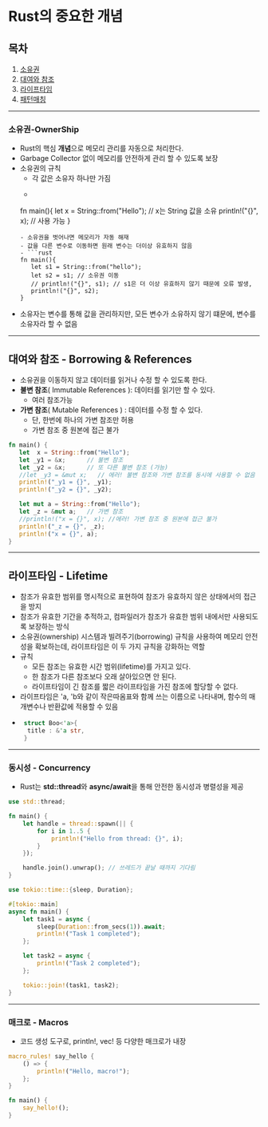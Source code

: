 # Rust의 중요한 개념

## 목차
1. [소유권](#소유권-OwnerShip)
2. [대여와 참조](#대여와-참조---borrowing--references)
3. [라이프타임](#라이프타임---lifetime)
4. [패턴매칭](#패턴-매칭---pattern-matching)

---

### 소유권-OwnerShip
- Rust의 핵심 **개념**으로 메모리 관리를 자동으로 처리한다.
- Garbage Collector 없이 메모리를 안전하게 관리 할 수 있도록 보장
- 소유권의 규칙
    - 각 값은 소유자 하나만 가짐
    - ```rust
     fn main(){
        let x = String::from("Hello"); // x는 String 값을 소유
        println!("{}", x);             // 사용 가능
     }
     ```
    - 소유권을 벗어나면 메모리가 자동 해재
    - 값을 다른 변수로 이동하면 원래 변수는 더이상 유효하지 않음
    - ```rust
     fn main(){
        let s1 = String::from("hello");
        let s2 = s1; // 소유권 이동
        // println!("{}", s1); // s1은 더 이상 유효하지 않기 때문에 오류 발생, 
        println!("{}", s2);
     }
     ```
- 소유자는 변수를 통해 값을 관리하지만, 모든 변수가 소유하지 않기 떄문에, 변수를 소유자라 할 수 없음

---

## 대여와 참조 - Borrowing & References
- 소유권을 이동하지 않고 데이터를 읽거나 수정 할 수 있도록 한다.
- **불변 참조**( Immutable References ): 데이터를 읽기만 할 수 있다.
    - 여러 참조가능
- **가변 참조**( Mutable References ) : 데이터를 수정 할 수 있다.
    - 단, 한번에 하나의 가변 참조만 허용
    - 가변 참조 중 원본에 접근 불가
```rust
fn main() {
   let  x = String::from("Hello");
   let _y1 = &x;      // 불변 참조
   let _y2 = &x;      // 또 다른 불변 참조 (가능)
   //let _y3 = &mut x;   // 에러! 불변 참조와 가변 참조를 동시에 사용할 수 없음
   println!("_y1 = {}", _y1);
   println!("_y2 = {}", _y2);

   let mut a = String::from("Hello");
   let _z = &mut a;   // 가변 참조
   //println!("x = {}", x); //에러! 가변 참조 중 원본에 접근 불가
   println!("_z = {}", _z);
   println!("x = {}", a);
}
```

---

## 라이프타임 - Lifetime
- 참조가 유효한 범위를 명시적으로 표현하여 참조가 유효하지 않은 상태에서의 접근을 방지
- 참조가 유효한 기간을 추적하고, 컴파일러가 참조가 유효한 범위 내에서만 사용되도록 보장하는 방식
- 소유권(ownership) 시스템과 빌려주기(borrowing) 규칙을 사용하여 메모리 안전성을 확보하는데, 라이프타임은 이 두 가지 규칙을 강화하는 역할
- 규칙
    - 모든 참조는 유효한 시간 범위(lifetime)를 가지고 있다.
    - 한 참조가 다른 참조보다 오래 살아있으면 안 된다.
    - 라이프타임이 긴 참조를 짧은 라이프타임을 가진 참조에 할당할 수 없다.
- 라이프타임은 'a, 'b와 같이 작은따옴표와 함께 쓰는 이름으로 나타내며, 함수의 매개변수나 반환값에 적용할 수 있음
- ```rust
   struct Boo<'a>{
    title : &'a str,
   }
   ```
---


### 동시성 - Concurrency
- Rust는 **std::thread**와 **async/await**을 통해 안전한 동시성과 병렬성을 제공
```rust
use std::thread;

fn main() {
    let handle = thread::spawn(|| {
        for i in 1..5 {
            println!("Hello from thread: {}", i);
        }
    });

    handle.join().unwrap(); // 쓰레드가 끝날 때까지 기다림
}
```
```rust
use tokio::time::{sleep, Duration};

#[tokio::main]
async fn main() {
    let task1 = async {
        sleep(Duration::from_secs(1)).await;
        println!("Task 1 completed");
    };

    let task2 = async {
        println!("Task 2 completed");
    };

    tokio::join!(task1, task2);
}
```

---

### 매크로 - Macros
- 코드 생성 도구로, println!, vec! 등 다양한 매크로가 내장
```rust
macro_rules! say_hello {
    () => {
        println!("Hello, macro!");
    };
}

fn main() {
    say_hello!();
}
```




